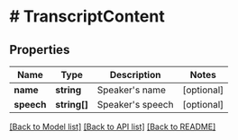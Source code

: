 # # TranscriptContent

## Properties

Name | Type | Description | Notes
------------ | ------------- | ------------- | -------------
**name** | **string** | Speaker&#39;s name | [optional] 
**speech** | **string[]** | Speaker&#39;s speech | [optional] 

[[Back to Model list]](../../README.md#documentation-for-models) [[Back to API list]](../../README.md#documentation-for-api-endpoints) [[Back to README]](../../README.md)


